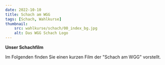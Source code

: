 ```yaml
---
date: 2022-10-10
title: Schach am WGG
tags: [Schach, Wahlkurse]
thumbnail: 
    src: wahlkurse/schach/00_index_bg.jpg
    alt: Das WGG Schach Logo
---
```



**Unser Schachfilm**

Im Folgenden finden Sie einen kurzen Film der "Schach am WGG" vorstellt.

<youtube watch="W7ZDP3RFDYc"></youtube>